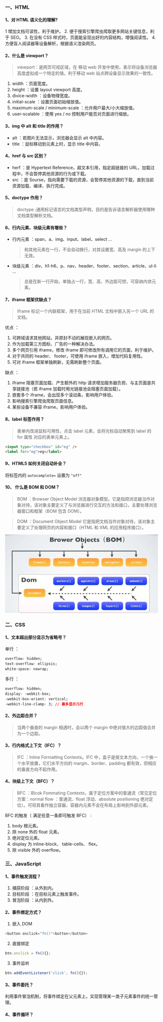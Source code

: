 ### 一、HTML

#### 1、对 HTML 语义化的理解?

1 增加文档可读性，利于维护。 2. 便于搜索引擎爬虫爬取更多网站关键信息，利于 SEO。 3. 在没有 CSS 样式时，页面能呈现出好的内容结构，增强阅读性。 4. 方便盲人阅读器等设备解析，根据语义渲染网页。

#### 2、什么是 viewport？

> viewport：是网页可视区域，在 移动 web 开发中使用，表示将设备浏览器高度虚拟成一个特定的值，利于移动 web 站点跨设备显示效果的一致性。

1. width ：页面宽度。
2. height ：设置 layout viewport 高度。
3. divice-width ：设备物理宽度。
4. initial-scale ：设置页面初始缩放值。
5. maximum-scale / minimum-scale ：允许用户最大/小大缩放值。
6. user-scalable ：使用 yes / no 控制用户能否对页面进行缩放。

#### 3、img 中 alt 和 title 的作用？

- alt ：若图片无法显示，浏览器会显示 alt 中内容。
- title ：鼠标移动到元素上时，显示 title 中内容。

#### 4、href 与 src 区别？

- herf ：是 Hypertext Reference，超文本引用，指定超链接的 URL，加载过程中，不会暂停其他资源的行为或下载。
- src ：是 Sourse，指向需要下载的资源，会暂停其他资源的下载，直到当前资源加载、编译、执行完成。

#### 5、doctype 作用？

> doctype :通用标记语言的文档类型声明，目的是告诉语言解析器使用哪种文档类型解析文档。

#### 6、行内元素、块级元素有哪些？

- 行内元素 ：span、a、img、input、label、select ...
  > 和其他元素在一行，不会自动换行，对其设置宽、高及 margin 的上下 无效。
- 块级元素 ：div、h1-h6、p、nav、header、footer、section、article、ul-li ...
  > 总是在新一行开始，单独占一行，宽、高、外边距可控，可容纳内敛元素。

#### 7、iframe 框架优缺点？

> iframe 标记一个内联框架，用于在当前 HTML 文档中嵌入另一个 URL 的文档。

优点 ：

1. 可跨域请求其他网站，并原封不动的展现嵌入的网页。
2. 作为加载第三方图标、广告的一种解决办法。
3. 多个网页引用 iframe，修改 iframe 即可修改所有调用它的页面，利于维护。
4. 对于共同的 header、 footer，可使用 iframe 嵌入，增加代码复用性。
5. 可对 iframe 框架单独刷新，无需刷新整个页面。

缺点 ：

1. iframe 阻塞页面加载、产生额外的 http 请求增加服务器负担、与主页面是共享链接池（若 iframe 加载时用光链接池会阻塞页面加载）。
2. 嵌套多个 iframe，会出现多个滚动条，影响用户体验。
3. 影响搜索引擎爬虫爬取页面信息。
4. 某些设备不兼容 iframe，影响用户体验。

#### 8、label 标签作用？

> 表单内改进鼠标可用性，点击 label 元素，会将光标自动聚焦到 label 的 for 属性 对应的表单元素上。

```HTML
<input type="checkbox" id="eg" />
<label for="eg">eg</label>
```

#### 9、HTML5 如何关闭自动补全？

将标签内的 `autocomplete=` 设置为 `"off"`

#### 10、 什么是 BOM 和 DOM？

> BOM ：Browser Object Model 浏览器对象模型。它是指把浏览器当作对象对待，该对象主要定义了与浏览器进行交互的方法和接口，主要处理浏览器窗口和框架（BOM 包含 DOM）。

> DOM ：Document Object Model 它是指把文档当作对象对待，该对象主要定义了处理网页的内容和接口（HTML 和 XML 的应用程序接口）。

<center>

![](BOM&DOM.png "BOM和DOM关系")

</center>

### 二、CSS

#### 1、文本超出部分显示为省略号？

单行 ：

```css
overflow: hidden;
text-overflow: ellipsis;
white-space: nowrap;
```

多行 ：

```css
overflow: hidden;
display: -webkit-box;
-webkit-box-orient: vertical;
-webkit-line-clamp: 3; // 最多显示几行
```

#### 2、外边距合并？

> 当两个垂直的 margin 相遇时，会以两个 margin 中绝对值大的边距值合并为一个边距。

#### 3、行内格式上下文（IFC）？

> IFC ：Inline Formatting Contexts。IFC 中，盒子是按文本方向，一个挨一个水平放置，它们水平方向的 margin、border、padding 都有效，但相应的垂直方向不起作用。

#### 4、块级上下文（BFC）？

> BFC ：Blcok Fommating Contexts，属于定位方案中的普通流（常见定位方案：normal flow ：普通流、float 浮动、absolute positioning 绝对定位）。可将其看作独立容器，容器内元素不会在布局上影响到外部元素。

BFC 的触发（ 满足任意一条即可触发 BFC） :

1. body 根元素。
2. 除 none 外的 float 元素。
3. 绝对定位元素。
4. display 为 inline-block、 table-cells、 flex。
5. 除 visible 外的 overflow。

### 三、JavaScript

#### 1、事件触发流程？

1. 捕获阶段 ：从外到内。
2. 目标阶段 ：在目标元素上触发事件。
3. 冒泡阶段 ：从内到外。

#### 2、事件绑定方式？

1. 嵌入 DOM

```js
<button onclick="fn()">button</button>
```

2. 直接绑定

```js
btn.onclick = fn(){};
```

3. 事件监听

```js
btn.addEventListener('click', fn(){});
```

#### 3、事件委托？

利用事件冒泡机制，将事件绑定在父元素上，实现管理某一类子元素事件的统一管理。

#### 4、事件循环？
